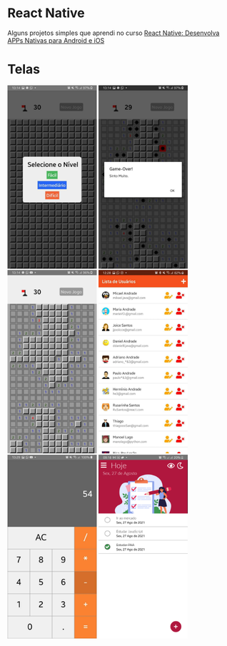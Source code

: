 # React Native
Alguns projetos simples que aprendi no curso [React Native: Desenvolva APPs Nativas para Android e iOS ](https://www.udemy.com/course/curso-react-native/)

# Telas
<p float="left">
  <img src="./mines/telas/game.jpg" width="200" title='Menu Campo Minado'/>
  <img src="./mines/telas/game2.jpg" width="200" title='Campo Minado Fim de jogo'/>
  <img src="./mines/telas/game3.jpg" width="200" title='Campo Minado'/>
  <img src="./rncrud/telas/read.jpg" width="200" title='Crud Context API'/> 
  <img src="./calculator/telas/calculadora.jpg" width="200" title='Calculadora'/>
  <img src="./tasks/telas/hoje.png" width="200" title='Todo'/>
</p>